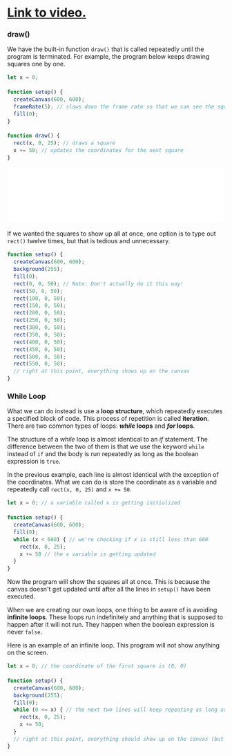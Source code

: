 # [Link to video.](https://www.youtube.com/watch?v=lGI2Ugh8JBU&list=PLVD25niNi0Bmz_QDPAm_KPNxGRWDfVZnO)

### draw()

We have the built-in function `draw()` that is called repeatedly until the program is terminated. For example, the program below keeps drawing squares one by one.

```js
let x = 0;

function setup() {
  createCanvas(600, 600);
  frameRate(5); // slows down the frame rate so that we can see the squares
  fill(0);
}

function draw() {
  rect(x, 0, 25); // draws a square
  x += 50; // updates the coordinates for the next square
}
```

![](../../Images/Checkered_Squares_1.gif)

If we wanted the squares to show up all at once, one option is to type out `rect()` twelve times, but that is tedious and unnecessary. 

```js
function setup() {
  createCanvas(600, 600);
  background(255);
  fill(0);
  rect(0, 0, 50); // Note: Don't actually do it this way!
  rect(50, 0, 50);
  rect(100, 0, 50);
  rect(150, 0, 50);
  rect(200, 0, 50);
  rect(250, 0, 50);
  rect(300, 0, 50);
  rect(350, 0, 50);
  rect(400, 0, 50);
  rect(450, 0, 50);
  rect(500, 0, 50);
  rect(550, 0, 50);
  // right at this point, everything shows up on the canvas
}
```

### While Loop

What we can do instead is use a **loop structure**, which repeatedly executes a specified block of code. This process of repetition is called **iteration**. There are two common types of loops: ***while* loops** and ***for* loops**.

The structure of a *while* loop is almost identical to an *if* statement. The difference between the two of them is that we use the keyword `while` instead of `if` and the body is run repeatedly as long as the boolean expression is `true`.

In the previous example, each line is almost identical with the exception of the coordinates. What we can do is store the coordinate as a variable and repeatedly call `rect(x, 0, 25)` and `x += 50`.

```js
let x = 0; // a variable called x is getting initialized

function setup() {
  createCanvas(600, 600);
  fill(0);
  while (x < 600) { // we're checking if x is still less than 600
    rect(x, 0, 25); 
    x += 50 // the x variable is getting updated
  }
}
```

Now the program will show the squares all at once. This is because the canvas doesn't get updated until after all the lines in `setup()` have been executed.

When we are creating our own loops, one thing to be aware of is avoiding **infinite loops**. These loops run indefinitely and anything that is supposed to happen after it will not run. They happen when the boolean expression is never `false`. 

Here is an example of an infinite loop. This program will not show anything on the screen.

```js
let x = 0; // the coordinate of the first square is (0, 0)

function setup() {
  createCanvas(600, 600);
  background(255);
  fill(0);
  while (0 <= x) { // the next two lines will keep repeating as long as 0 <= x (which is always!)
    rect(x, 0, 25); 
    x += 50;
  }
  // right at this point, everything should show up on the canvas (but it doesn't!)
}
```
